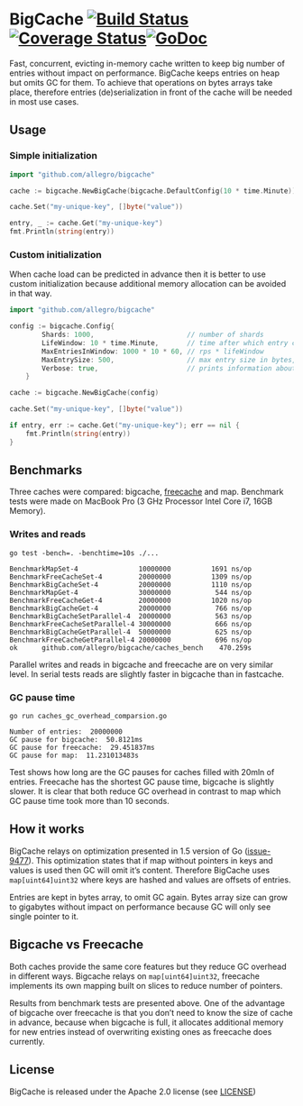 # BigCache [![Build Status](https://travis-ci.org/allegro/bigcache.svg?branch=master)](https://travis-ci.org/allegro/bigcache)[![Coverage Status](https://coveralls.io/repos/github/allegro/bigcache/badge.svg?branch=master)](https://coveralls.io/github/allegro/bigcache?branch=master)[![GoDoc](https://godoc.org/github.com/allegro/bigcache?status.svg)](https://godoc.org/github.com/allegro/bigcache)

Fast, concurrent, evicting in-memory cache written to keep big number of entries without impact on performance.
BigCache keeps entries on heap but omits GC for them. To achieve that operations on bytes arrays take place,
therefore entries (de)serialization in front of the cache will be needed in most use cases.

## Usage

### Simple initialization

```go
import "github.com/allegro/bigcache"

cache := bigcache.NewBigCache(bigcache.DefaultConfig(10 * time.Minute))

cache.Set("my-unique-key", []byte("value"))

entry, _ := cache.Get("my-unique-key")
fmt.Println(string(entry))
```

### Custom initialization

When cache load can be predicted in advance then it is better to use custom initialization because additional memory
allocation can be avoided in that way.

```go
import "github.com/allegro/bigcache"

config := bigcache.Config{
		Shards: 1000,                       // number of shards
		LifeWindow: 10 * time.Minute,       // time after which entry can be evicted
		MaxEntriesInWindow: 1000 * 10 * 60, // rps * lifeWindow
		MaxEntrySize: 500,                  // max entry size in bytes, used only in initial memory allocation
		Verbose: true,                      // prints information about additional memory allocation
	}

cache := bigcache.NewBigCache(config)

cache.Set("my-unique-key", []byte("value"))

if entry, err := cache.Get("my-unique-key"); err == nil {
	fmt.Println(string(entry))
}
```

## Benchmarks

Three caches were compared: bigcache, [freecache](https://github.com/coocood/freecache) and map.
Benchmark tests were made on MacBook Pro (3 GHz Processor Intel Core i7, 16GB Memory).

### Writes and reads

```
go test -bench=. -benchtime=10s ./...

BenchmarkMapSet-4              	10000000	      1691 ns/op
BenchmarkFreeCacheSet-4        	20000000	      1309 ns/op
BenchmarkBigCacheSet-4         	20000000	      1110 ns/op
BenchmarkMapGet-4              	30000000	       544 ns/op
BenchmarkFreeCacheGet-4        	20000000	      1020 ns/op
BenchmarkBigCacheGet-4         	20000000	       766 ns/op
BenchmarkBigCacheSetParallel-4 	20000000	       563 ns/op
BenchmarkFreeCacheSetParallel-4	30000000	       666 ns/op
BenchmarkBigCacheGetParallel-4 	50000000	       625 ns/op
BenchmarkFreeCacheGetParallel-4	20000000	       696 ns/op
ok  	github.com/allegro/bigcache/caches_bench	470.259s
```

Parallel writes and reads in bigcache and freecache are on very similar level.
In serial tests reads are slightly faster in bigcache than in fastcache.

### GC pause time

```
go run caches_gc_overhead_comparsion.go

Number of entries:  20000000
GC pause for bigcache:  50.8121ms
GC pause for freecache:  29.451837ms
GC pause for map:  11.231013483s
```

Test shows how long are the GC pauses for caches filled with 20mln of entries.
Freecache has the shortest GC pause time, bigcache is slightly slower.
It is clear that both reduce GC overhead in contrast to map
which GC pause time took more than 10 seconds.

## How it works

BigCache relays on optimization presented in 1.5 version of Go ([issue-9477](https://github.com/golang/go/issues/9477)).
This optimization states that if map without pointers in keys and values is used then GC will omit it’s content.
Therefore BigCache uses `map[uint64]uint32` where keys are hashed and values are offsets of entries.

Entries are kept in bytes array, to omit GC again.
Bytes array size can grow to gigabytes without impact on performance
because GC will only see single pointer to it.

## Bigcache vs Freecache
Both caches provide the same core features but they reduce GC overhead in different ways.
Bigcache relays on `map[uint64]uint32`, freecache implements its own mapping built on
slices to reduce number of pointers.

Results from benchmark tests are presented above.
One of the advantage of bigcache over freecache is that you don’t need to know
the size of cache in advance, because when bigcache is full,
it allocates additional memory for new entries instead of
overwriting existing ones as freecache does currently.

## License

BigCache is released under the Apache 2.0 license (see [LICENSE](LICENSE))
